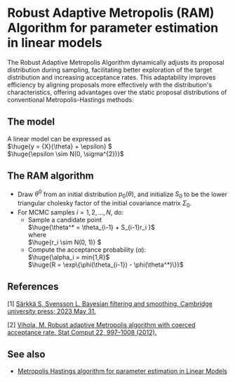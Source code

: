 
# Robust Adaptive Metropolis (RAM) Algorithm for parameter estimation in linear models

The Robust Adaptive Metropolis Algorithm dynamically adjusts its proposal distribution during sampling, facilitating better exploration of the target distribution and increasing acceptance rates. This adaptability improves efficiency by aligning proposals more effectively with the distribution's characteristics, offering advantages over the static proposal distributions of conventional Metropolis-Hastings methods.

## The model
A linear model can be expressed as\
$\huge{y = {X}{\theta} + \epsilon} $  
$\huge{\epsilon \sim N(0, \sigma^{2})}$ 

## The RAM algorithm

* Draw $\theta^{0}$ from an initial distribution $p_0(\theta)$, and initialize $S_0$ to be the lower triangular cholesky factor of the initial covariance matrix $\Sigma_0$.
* For MCMC samples $i = 1, 2, \ldots, N$, do:
    * Sample a candidate point\
      $\huge{\theta^* = \theta_{i-1} + S_{i-1}r_i }$\
      where\
      $\huge{r_i \sim N(0, 1)} $ 
    * Compute the acceptance probability $(\alpha)$:\
      $\huge{\alpha_i = min\{1,R\}$\
      $\huge{R = \exp\{\phi(\theta_{i-1}) - \phi(\theta^*)\}}$
      


## References

[1] [Särkkä S, Svensson L. Bayesian filtering and smoothing. Cambridge university press; 2023 May 31.](https://books.google.co.in/books?hl=en&lr=&id=utXBEAAAQBAJ&oi=fnd&pg=PP1&dq=bayesian+filtering+and+smoothing&ots=GX-dLQ7sTN&sig=aZTp8fQkWR6yzu1NrCQUvIWnYeA&redir_esc=y#v=onepage&q=bayesian%20filtering%20and%20smoothing&f=false) 

[2] [Vihola, M. Robust adaptive Metropolis algorithm with coerced acceptance rate. Stat Comput 22, 997–1008 (2012).](https://doi.org/10.1007/s11222-011-9269-5)

## See also
- [Metropolis Hastings algorithm for parameter estimation in Linear Models](https://github.com/debrup-sarkar/Metropolis-Hastings-algorithm-for-parameter-estimation-in-linear-models/blob/main/README.md)
